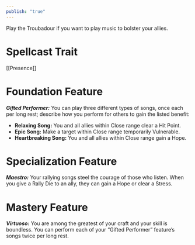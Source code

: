 ```yaml
---
publish: "true"
---
```

Play the Troubadour if you want to play music to bolster your allies.

# Spellcast Trait

[[Presence]]

# Foundation Feature

***Gifted Performer:*** You can play three different types of songs, once each per long rest; describe how you perform for others to gain the listed benefit:

- **Relaxing Song:** You and all allies within Close range clear a Hit Point.
- **Epic Song:** Make a target within Close range temporarily Vulnerable.
- **Heartbreaking Song:** You and all allies within Close range gain a Hope.

# Specialization Feature

***Maestro:*** Your rallying songs steel the courage of those who listen. When you give a Rally Die to an ally, they can gain a Hope or clear a Stress.

# Mastery Feature

***Virtuoso:*** You are among the greatest of your craft and your skill is boundless. You can perform each of your “Gifted Performer” feature’s songs twice per long rest.
